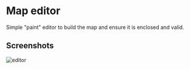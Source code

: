 # Map editor

Simple "paint" editor to build the map and ensure it is enclosed and valid.

## Screenshots

![editor](https://user-images.githubusercontent.com/5512054/140579835-f617973e-f796-4628-b049-6f834cf46e86.png)
